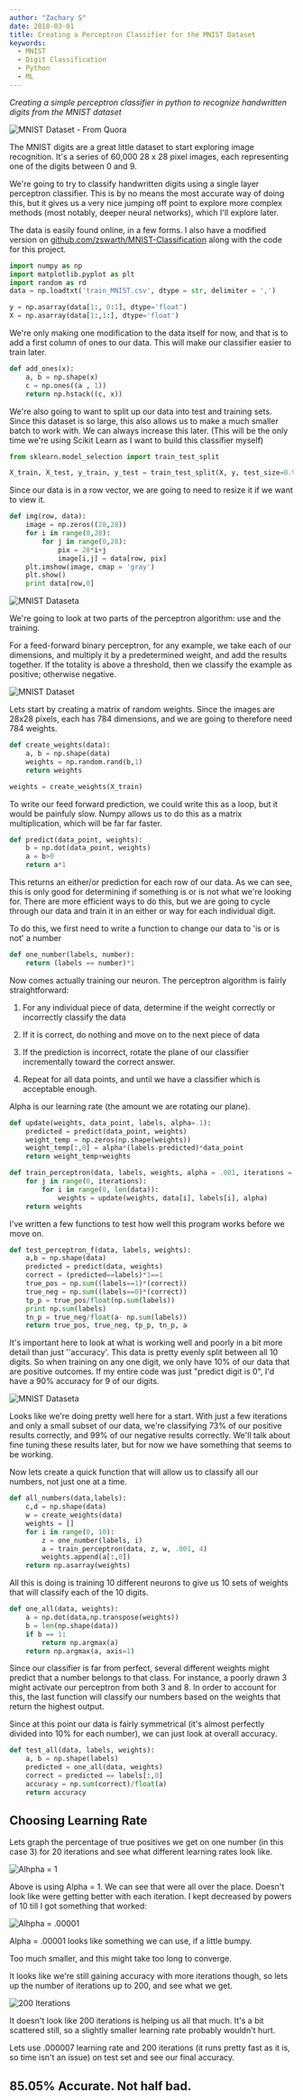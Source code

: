 ```yaml
---
author: "Zachary S"
date: 2018-03-01
title: Creating a Perceptron Classifier for the MNIST Dataset
keywords:
  - MNIST
  - Digit Classification
  - Python
  - ML
---
```


*Creating a simple perceptron classifier in python to recognize handwritten digits from the MNIST dataset*


![MNIST Dataset - From Quora](/img/mnist.png)

The MNIST digits are a great little dataset to start exploring image recognition.  It's a series of 60,000 28 x 28 pixel images, each representing one of the digits between 0 and 9.

We're going to try to classify handwritten digits using a single layer perceptron classifier.  This is by no means the most accurate way of doing this, but it gives us a very nice jumping off point to explore more complex methods (most notably, deeper neural networks), which I'll explore later.

The data is easily found online, in a few forms.  I also have a modified version on [github.com/zswarth/MNIST-Classification](https://github.com/zswarth/MNIST-Classification) along with the code for this project.


```python
import numpy as np
import matplotlib.pyplot as plt
import random as rd
data = np.loadtxt('train_MNIST.csv', dtype = str, delimiter = ',')

y = np.asarray(data[1:, 0:1], dtype='float')
X = np.asarray(data[1:,1:], dtype='float')
```
We're only making one modification to the data itself for now, and that is to add a first column of ones to our data.  This will make our classifier easier to train later.

```python
def add_ones(x):
 	a, b = np.shape(x)
	c = np.ones((a , 1))   
	return np.hstack((c, x))
```

We're also going to want to split up our data into test and training sets.  Since this dataset is so large, this also allows us to make a much smaller batch to work with.  We can always increase this later.  (This will be the only time we're using Scikit Learn as I want to build this classifier myself)


```python
from sklearn.model_selection import train_test_split

X_train, X_test, y_train, y_test = train_test_split(X, y, test_size=0.9)
```

Since our data is in a row vector, we are going to need to resize it if we want to view it.



```python
def img(row, data):
	image = np.zeros((28,28))
	for i in range(0,28):
		for j in range(0,28):
			pix = 28*i+j
			image[i,j] = data[row, pix]
	plt.imshow(image, cmap = 'gray')
	plt.show()
	print data[row,0]
```

![MNIST Dataseta](/img/mnist1.png)

We're going to look at two parts of the perceptron algorithm: use and the training.

For a feed-forward binary perceptron, for any example, we take each of our dimensions, and multiply it by a predetermined weight, and add the results together.  If the totality is above a threshold, then we classify the example as positive; otherwise negative.

![MNIST Dataset](/img/per.png)


Lets start by creating a matrix of random weights.  Since the images are 28x28 pixels, each has 784 dimensions, and we are going to therefore need 784 weights.


```python
def create_weights(data):
	a, b = np.shape(data)
	weights = np.random.rand(b,1)
	return weights

weights = create_weights(X_train)
```

To write our feed forward prediction, we could write this as a loop, but it would be painfuly slow.  Numpy allows us to do this as a matrix multiplication, which will be far far faster.

```python
def predict(data_point, weights):
	b = np.dot(data_point, weights)
	a = b>0
	return a*1
````
This returns an either/or prediction for each row of our data.  As we can see, this is only good for determining  if something is or is not what we're looking for.  There are more efficient ways to do this, but we are going to cycle through our data and train it in an either or way for each individual digit.

To do this, we first need to write a function to change our data to 'is or is not' a number 


```python
def one_number(labels, number):
	return (labels == number)*1
```

Now comes actually training our neuron.
The perceptron algorithm is fairly straightforward:

1) For any individual  piece of data, determine if the weight correctly or incorrectly classify the data

2) If it is correct, do nothing and move on to the next piece of data

3) If the prediction is incorrect, rotate the plane of our classifier incrementally toward the correct answer.

4) Repeat for all data points, and until we have a classifier which is acceptable enough.


Alpha is our learning rate (the amount we are rotating our plane).  


```python
def update(weights, data_point, labels, alpha=.1):
	predicted = predict(data_point, weights)
	weight_temp = np.zeros(np.shape(weights))
	weight_temp[:,0] = alpha*(labels-predicted)*data_point
	return weight_temp+weights
```

```python
def train_perceptron(data, labels, weights, alpha = .001, iterations = 10):
	for j in range(0, iterations):
		for i in range(0, len(data)):
			weights = update(weights, data[i], labels[i], alpha)
	return weights
```

I've written a few functions to test how well this program works before we move on.

```python
def test_perceptron_f(data, labels, weights):
    a,b = np.shape(data)
    predicted = predict(data, weights)
    correct = (predicted==labels)*1==1
    true_pos = np.sum((labels==1)*(correct))
    true_neg = np.sum((labels==0)*(correct))
    tp_p = true_pos/float(np.sum(labels))
    print np.sum(labels)
    tn_p = true_neg/float(a- np.sum(labels))
    return true_pos, true_neg, tp_p, tn_p, a
```
It's important here to look at what is working well and poorly in a bit more detail than just ''accuracy'.
This data is pretty evenly split between all 10 digits.  So when training on any one digit, we only have 10% of our data that are positive outcomes.  If my entire code was just "predict digit is 0", I'd have a 90% accuracy for 9 of our digits.

![MNIST Dataseta](/img/bar.png)

Looks like we're doing pretty well here for a start.
With just a few iterations and only a small subset of our data, we're classifying 73% of our positive results correctly, and 99% of our negative results correctly.  We'll talk about fine tuning these results later, but for now we have something that seems to be working.


Now lets create a quick function that will allow us to classify all our numbers, not just one at a time.

```python
def all_numbers(data,labels):
	c,d = np.shape(data)
	w = create_weights(data)
	weights = []
	for i in range(0, 10):
		z = one_number(labels, i)
		a = train_perceptron(data, z, w, .001, 4)
		weights.append(a[:,0])
	return np.asarray(weights)
```
All this is doing is training 10 different neurons to give us 10 sets of weights that will classify each of the 10 digits.

```python
def one_all(data, weights):
	a = np.dot(data,np.transpose(weights))
	b = len(np.shape(data))
	if b == 1:
		return np.argmax(a)
	return np.argmax(a, axis=1)
```
Since our classifier is far from perfect, several different weights might predict that a number belongs to that class.  For instance, a poorly drawn 3 might activate our perceptron from both 3 and 8.  In order to account for this, the last function will classify our numbers based on the weights that return the highest output.

Since at this point our data is fairly symmetrical (it's almost perfectly divided into 10% for each number), we can just look at overall accuracy.

```python
def test_all(data, labels, weights):
	a, b = np.shape(labels)
	predicted = one_all(data, weights)
	correct = predicted == labels[:,0]
	accuracy = np.sum(correct)/float(a)
	return accuracy
```

## Choosing Learning Rate

Lets graph the percentage of true positives we get on one number (in this case 3) for 20 iterations and see what different learning rates look like.

![Alhpha = 1](/img/alpha10.png)

Above is using Alpha = 1.  We can see that were all over the place.  Doesn't look like were getting better with each iteration.  I kept decreased by powers of 10 till I got something that worked:


![Alhpha = .00001](/img/alphap00001_bumpy.png)

Alpha = .00001 looks like something we can use, if a little bumpy.

Too much smaller, and this might take too long to converge.

It looks like we're still gaining accuracy with more iterations though, so lets up the number of iterations up to 200, and see what we get.

![200 Iterations](/img/alpha_200iter.png)

It doesn't look like 200 iterations is helping us all that much.  It's a bit scattered still, so a slightly smaller learning rate probably wouldn't hurt.

Lets use .000007 learning rate and 200 iterations (it runs pretty fast as it is, so time isn't an issue) on test set and see our final accuracy.


## 85.05% Accurate.  Not half bad.




